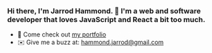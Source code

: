 ### Hi there, I'm Jarrod Hammond. 👋 I'm a web and software developer that loves JavaScript and React a bit too much.

- 💼 Come check out [my portfolio](https://www.jarrodhammond.com/)
- ✉️ Give me a buzz at: [hammond.jarrod@gmail.com](mailto:hammond.jarrod@gmail.com)

<!--
**jarrodhammond/jarrodhammond** is a ✨ _special_ ✨ repository because its `README.md` (this file) appears on your GitHub profile.

Here are some ideas to get you started:

- 🔭 I’m currently working on ...
- 🌱 I’m currently learning ...
- 👯 I’m looking to collaborate on ...
- 🤔 I’m looking for help with ...
- 💬 Ask me about ...
- 📫 How to reach me: ...
- 😄 Pronouns: ...
- ⚡ Fun fact: ...
-->
